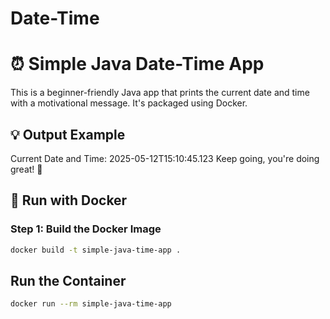 # Date-Time
# ⏰ Simple Java Date-Time App

This is a beginner-friendly Java app that prints the current date and time with a motivational message. It's packaged using Docker.

## 💡 Output Example
Current Date and Time: 2025-05-12T15:10:45.123
Keep going, you're doing great! 🚀

## 🐳 Run with Docker

### Step 1: Build the Docker Image

```bash
docker build -t simple-java-time-app .
```
## Run the Container

```bash
docker run --rm simple-java-time-app
```
